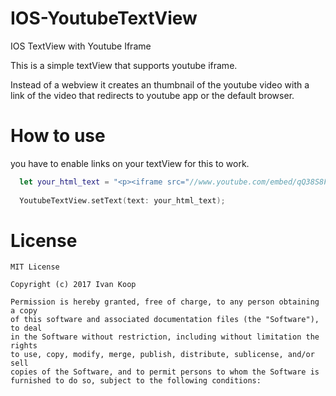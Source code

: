 # IOS-YoutubeTextView
IOS TextView with Youtube Iframe

This is a simple textView that supports youtube iframe.

Instead of a webview it creates an thumbnail of the youtube video with a link of the video that redirects to youtube
app or the default browser.

# How to use
you have to enable links on your textView for this to work.

```swift
  let your_html_text = "<p><iframe src="//www.youtube.com/embed/qQ38S8F-gU0" width="560" height="314" allowfullscreen="allowfullscreen"></iframe></p>";
  
  YoutubeTextView.setText(text: your_html_text);
```

# License

```
MIT License

Copyright (c) 2017 Ivan Koop

Permission is hereby granted, free of charge, to any person obtaining a copy
of this software and associated documentation files (the "Software"), to deal
in the Software without restriction, including without limitation the rights
to use, copy, modify, merge, publish, distribute, sublicense, and/or sell
copies of the Software, and to permit persons to whom the Software is
furnished to do so, subject to the following conditions:

```
